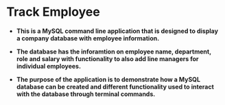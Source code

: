 # Track Employee
- **This is a MySQL command line application that is designed to display a company database with employee information.**

- **The database has the inforamtion on employee name, department, role and salary with functionality to also add line managers for individual employees.**

- **The purpose of the application is to demonstrate how a MySQL database can be created and different functionality used to interact with the database through terminal commands.**

